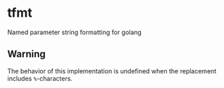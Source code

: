 # tfmt
Named parameter string formatting for golang

## Warning
The behavior of this implementation is undefined when the replacement includes `%`-characters.